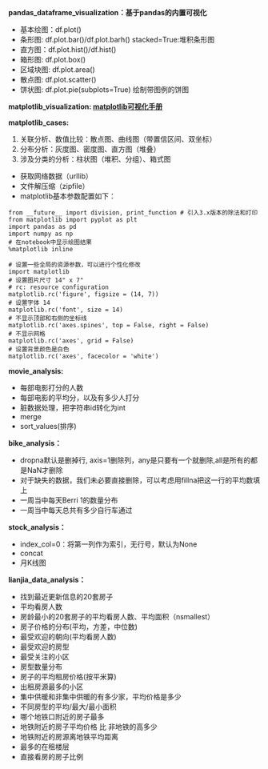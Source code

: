 **pandas_dataframe_visualization：基于pandas的内置可视化**
* 基本绘图：df.plot()
* 条形图: df.plot.bar()/df.plot.barh() stacked=True:堆积条形图
* 直方图：df.plot.hist()/df.hist()
* 箱形图: df.plot.box()
* 区域块图: df.plot.area()
* 散点图: df.plot.scatter()
* 饼状图: df.plot.pie(subplots=True) 绘制带图例的饼图
	
**matplotlib_visualization: [matplotlib可视化手册](https://matplotlib.org/api/pyplot_api.html)**	

**matplotlib_cases:**
1. 关联分析、数值比较：散点图、曲线图（带置信区间、双坐标）
2. 分布分析：灰度图、密度图、直方图（堆叠）
3. 涉及分类的分析：柱状图（堆积、分组）、箱式图

* 获取网络数据（urllib）
* 文件解压缩（zipfile）
* matplotlib基本参数配置如下：
```
from __future__ import division, print_function # 引入3.x版本的除法和打印
from matplotlib import pyplot as plt
import pandas as pd
import numpy as np
# 在notebook中显示绘图结果
%matplotlib inline

# 设置一些全局的资源参数，可以进行个性化修改
import matplotlib
# 设置图片尺寸 14" x 7"
# rc: resource configuration
matplotlib.rc('figure', figsize = (14, 7))
# 设置字体 14
matplotlib.rc('font', size = 14)
# 不显示顶部和右侧的坐标线
matplotlib.rc('axes.spines', top = False, right = False)
# 不显示网格
matplotlib.rc('axes', grid = False)
# 设置背景颜色是白色
matplotlib.rc('axes', facecolor = 'white')
```

**movie_analysis:**
* 每部电影打分的人数
* 每部电影的平均分，以及有多少人打分
* 脏数据处理，把字符串id转化为int
* merge
* sort_values(排序)
	
**bike_analysis：**
* dropna默认是删掉行, axis=1删除列，any是只要有一个就删除,all是所有的都是NaN才删除
* 对于缺失的数据，我们未必要直接删除，可以考虑用fillna把这一行的平均数填上
* 一周当中每天Berri 1的数量分布
* 一周当中每天总共有多少自行车通过
	
**stock_analysis：**
* index_col=0：将第一列作为索引，无行号，默认为None
* concat
* 月K线图

**lianjia_data_analysis：**
* 找到最近更新信息的20套房子
* 平均看房人数
* 房龄最小的20套房子的平均看房人数、平均面积（nsmallest）
* 房子价格的分布(平均，方差，中位数)
* 最受欢迎的朝向(平均看房人数)
* 最受欢迎的房型
* 最受关注的小区
* 房型数量分布
* 房子的平均租房价格(按平米算)
* 出租房源最多的小区
* 集中供暖和非集中供暖的有多少家，平均价格是多少
* 不同房型的平均/最大/最小面积
* 哪个地铁口附近的房子最多
* 地铁附近的房子平均价格 比 非地铁的高多少
* 地铁附近的房源离地铁平均距离
* 最多的在租楼层
* 直接看房的房子比例
